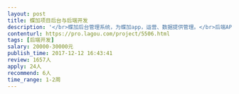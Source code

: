 ```yaml
---                
layout: post       
title: 蝶加项目后台与后端开发           
description: '</br>蝶加后台管理系统，为蝶加app，运营、数据提供管理。</br>后端API开发，为蝶加app、蝶加后台管理系统提供API服务支持。</br>'     
contenturl: https://pro.lagou.com/project/5506.html      
tags: [后端开发]            
salary: 20000-30000元          
publish_time: 2017-12-12 16:43:41         
review: 1657人                   
apply: 24人                   
recommend: 6人                   
time_range: 1-2周              
---                 
```

